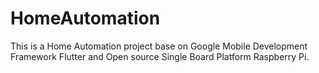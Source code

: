 # HomeAutomation
This is a Home Automation project base on Google Mobile Development Framework Flutter and Open source Single Board Platform Raspberry Pi.
